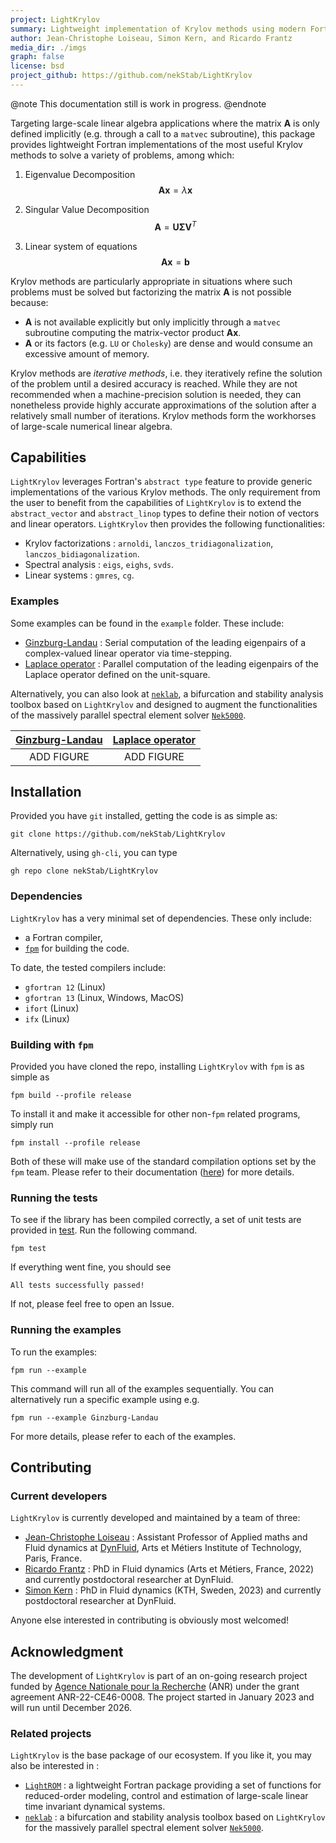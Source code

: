 ```yaml
---
project: LightKrylov
summary: Lightweight implementation of Krylov methods using modern Fortran.
author: Jean-Christophe Loiseau, Simon Kern, and Ricardo Frantz
media_dir: ./imgs
graph: false
license: bsd
project_github: https://github.com/nekStab/LightKrylov
---
```


@note
This documentation still is work in progress.
@endnote

Targeting large-scale linear algebra applications where the matrix $\mathbf{A}$ is only defined implicitly (e.g. through a call to a `matvec` subroutine), this package provides lightweight Fortran implementations of the most useful Krylov methods to solve a variety of problems, among which:

1. Eigenvalue Decomposition
   $$\mathbf{A} \mathbf{x} = \lambda \mathbf{x}$$

2. Singular Value Decomposition
   $$\mathbf{A} = \mathbf{U} \boldsymbol{\Sigma} \mathbf{V}^T$$


3. Linear system of equations
   $$\mathbf{Ax} = \mathbf{b}$$

Krylov methods are particularly appropriate in situations where such problems must be solved but factorizing the matrix $\mathbf{A}$ is not possible because:

- $\mathbf{A}$ is not available explicitly but only implicitly through a `matvec` subroutine computing the matrix-vector product $\mathbf{Ax}$.
- $\mathbf{A}$ or its factors (e.g. `LU` or `Cholesky`) are dense and would consume an excessive amount of memory.

Krylov methods are *iterative methods*, i.e. they iteratively refine the solution of the problem until a desired accuracy is reached. While they are not recommended when a machine-precision solution is needed, they can nonetheless provide highly accurate approximations of the solution after a relatively small number of iterations. Krylov methods form the workhorses of large-scale numerical linear algebra.

## Capabilities

`LightKrylov` leverages Fortran's `abstract type` feature to provide generic implementations of the various Krylov methods.
The only requirement from the user to benefit from the capabilities of `LightKrylov` is to extend the `abstract_vector` and `abstract_linop` types to define their notion of vectors and linear operators. `LightKrylov` then provides the following functionalities:

- Krylov factorizations : `arnoldi`, `lanczos_tridiagonalization`, `lanczos_bidiagonalization`.
- Spectral analysis : `eigs`, `eighs`, `svds`.
- Linear systems : `gmres`, `cg`.

### Examples

Some examples can be found in the `example` folder. These include:
- [Ginzburg-Landau]() : Serial computation of the leading eigenpairs of a complex-valued linear operator via time-stepping.
- [Laplace operator]() : Parallel computation of the leading eigenpairs of the Laplace operator defined on the unit-square.

Alternatively, you can also look at [`neklab`](https://github.com/nekStab/neklab), a bifurcation and stability analysis toolbox based on `LightKrylov` and designed to augment the functionalities of the massively parallel spectral element solver [`Nek5000`]().

| [**Ginzburg-Landau**]() | [**Laplace operator**]() |
| :---------------------: | :----------------------: |
|       ADD FIGURE        |        ADD FIGURE        |

## Installation

Provided you have `git` installed, getting the code is as simple as:

```
git clone https://github.com/nekStab/LightKrylov
```

Alternatively, using `gh-cli`, you can type

```
gh repo clone nekStab/LightKrylov
```

### Dependencies

`LightKrylov` has a very minimal set of dependencies. These only include:

- a Fortran compiler,
- [`fpm`](https://github.com/fortran-lang/fpm) for building the code.

To date, the tested compilers include:

- `gfortran 12` (Linux)
- `gfortran 13` (Linux, Windows, MacOS)
- `ifort` (Linux)
- `ifx` (Linux)

### Building with `fpm`

Provided you have cloned the repo, installing `LightKrylov` with `fpm` is as simple as

```
fpm build --profile release
```

To install it and make it accessible for other non-`fpm` related programs, simply run

```
fpm install --profile release
```

Both of these will make use of the standard compilation options set by the `fpm` team. Please refer to their documentation ([here](https://fpm.fortran-lang.org/)) for more details.

### Running the tests

To see if the library has been compiled correctly, a set of unit tests are provided in [test](). Run the following command.

```
fpm test
```

If everything went fine, you should see

```
All tests successfully passed!
```

If not, please feel free to open an Issue.

### Running the examples

To run the examples:

```
fpm run --example
```

This command will run all of the examples sequentially. You can alternatively run a specific example using e.g.

```
fpm run --example Ginzburg-Landau
```

For more details, please refer to each of the examples.

## Contributing

### Current developers

`LightKrylov` is currently developed and maintained by a team of three:
- [Jean-Christophe Loiseau](https://loiseaujc.github.io/) : Assistant Professor of Applied maths and Fluid dynamics at [DynFluid](https://dynfluid.ensam.eu/), Arts et Métiers Institute of Technology, Paris, France.
- [Ricardo Frantz](https://github.com/ricardofrantz) : PhD in Fluid dynamics (Arts et Métiers, France, 2022) and currently postdoctoral researcher at DynFluid.
- [Simon Kern](https://github.com/Simkern/) : PhD in Fluid dynamics (KTH, Sweden, 2023) and currently postdoctoral researcher at DynFluid.

Anyone else interested in contributing is obviously most welcomed!

## Acknowledgment

The development of `LightKrylov` is part of an on-going research project funded by [Agence Nationale pour la Recherche](https://anr.fr/en/) (ANR) under the grant agreement ANR-22-CE46-0008. The project started in January 2023 and will run until December 2026.

### Related projects

`LightKrylov` is the base package of our ecosystem. If you like it, you may also be interested in :
- [`LightROM`](https://github.com/nekStab/LightROM) : a lightweight Fortran package providing a set of functions for reduced-order modeling, control and estimation of large-scale linear time invariant dynamical systems.
- [`neklab`]() : a bifurcation and stability analysis toolbox based on `LightKrylov` for the massively parallel spectral element solver [`Nek5000`]().
